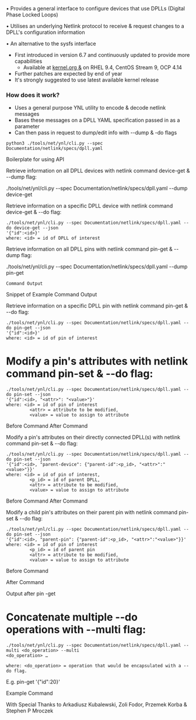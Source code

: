 • Provides a general interface to configure devices that use DPLLs (Digital Phase Locked Loops)

• Utilises an underlying Netlink protocol to receive & request changes to a DPLL's configuration information

• An alternative to the sysfs interface

- First introduced in version 6.7 and continuously updated to provide more capabilities
  - Available at [kernel.org &](https://www.kernel.org/) on RHEL 9.4, CentOS Stream 9, OCP 4.14
- Further patches are expected by end of year
- It's strongly suggested to use latest available kernel release

### How does it work?

- Uses a general purpose YNL utility to encode & decode netlink messages
- Bases these messages on a DPLL YAML specification passed in as a parameter
- Can then pass in request to dump/edit info with --dump & -do flags

```
python3 ./tools/net/ynl/cli.py --spec Documentation/netlink/specs/dpll.yaml
```

Boilerplate for using API

Retrieve information on all DPLL devices with netlink command device-get & --dump flag:

./tools/net/ynl/cli.py --spec Documentation/netlink/specs/dpll.yaml --dump device-get

Retrieve information on a specific DPLL device with netlink command device-get & --do flag:

```
./tools/net/ynl/cli.py --spec Documentation/netlink/specs/dpll.yaml --do device-get --json
'{"id":<id>}'
where: <id> = id of DPLL of interest
```

Retrieve information on all DPLL pins with netlink command pin-get & --dump flag:

./tools/net/ynl/cli.py --spec Documentation/netlink/specs/dpll.yaml --dump pin-get

```
Command Output
```

Snippet of Example Command Output

Retrieve information on a specific DPLL pin with netlink command pin-get & --do flag:

```
./tools/net/ynl/cli.py --spec Documentation/netlink/specs/dpll.yaml --do pin-get --json
'{"id":<id>}'
where: <id> = id of pin of interest
```

# Modify a pin's attributes with netlink command pin-set & --do flag:

```
./tools/net/ynl/cli.py --spec Documentation/netlink/specs/dpll.yaml --do pin-set --json
'{"id":<id>, "<attr>": "<value>"}'
where: <id> = id of pin of interest
         <attr> = attribute to be modified, 
         <value> = value to assign to attribute
```

Before Command After Command

Modify a pin's attributes on their directly connected DPLL(s) with netlink command pin-set & --do flag:

```
./tools/net/ynl/cli.py --spec Documentation/netlink/specs/dpll.yaml --do pin-set --json
'{"id":<id>, "parent-device": {"parent-id":<p_id>, "<attr>":"<value>"}}'
where: <id> = id of pin of interest,
         <p_id> = id of parent DPLL,
         <attr> = attribute to be modified, 
         <value> = value to assign to attribute
```

Before Command After Command

Modify a child pin's attributes on their parent pin with netlink command pin-set & --do flag:

```
./tools/net/ynl/cli.py --spec Documentation/netlink/specs/dpll.yaml --do pin-set --json
'{"id":<id>, "parent-pin": {"parent-id":<p_id>, "<attr>":"<value>"}}'
where: <id> = id of pin of interest
         <p_id> = id of parent pin
         <attr> = attribute to be modified, 
         <value> = value to assign to attribute
```

Before Command

After Command

Output after pin -get

# Concatenate multiple --do operations with --multi flag:

```
./tools/net/ynl/cli.py --spec Documentation/netlink/specs/dpll.yaml --multi <do_operation> --multi 
<do_operation> …
```

```
where: <do_operation> = operation that would be encapsulated with a --do flag.
```

E.g. pin-get '{"id":20}'

Example Command

With Special Thanks to Arkadiusz Kubalewski, Zoli Fodor, Przemek Korba & Stephen P Mroczek